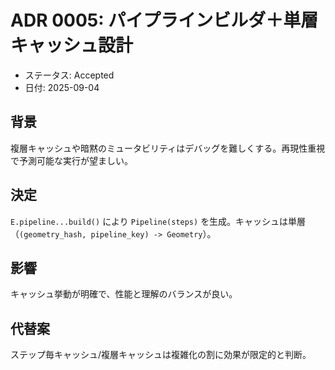 # ADR 0005: パイプラインビルダ＋単層キャッシュ設計

- ステータス: Accepted
- 日付: 2025-09-04

## 背景
複層キャッシュや暗黙のミュータビリティはデバッグを難しくする。再現性重視で予測可能な実行が望ましい。

## 決定
`E.pipeline...build()` により `Pipeline(steps)` を生成。キャッシュは単層（`(geometry_hash, pipeline_key) -> Geometry`）。

## 影響
キャッシュ挙動が明確で、性能と理解のバランスが良い。

## 代替案
ステップ毎キャッシュ/複層キャッシュは複雑化の割に効果が限定的と判断。

